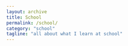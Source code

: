 ```yaml
---
layout: archive
title: School
permalink: /school/
category: "school"
tagline: "all about what I learn at school"
---
```

